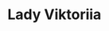 <h1>Lady Viktoriia</h1>
<!--

Hi, I’m Viktoriia, a Front-End Developer with a passion for collaboration and continuous learning. My focus is on creating modern, responsive, and performant web applications that prioritize both functionality and aesthetics. 👋


**vktrkpv/vktrkpv** is a ✨ _special_ ✨ repository because its `README.md` (this file) appears on your GitHub profile.

Here are some ideas to get you started:

- 🔭 I’m currently working on ...
- 🌱 I’m currently learning ...
- 👯 I’m looking to collaborate on ...
- 🤔 I’m looking for help with ...
- 💬 Ask me about ...
- 📫 How to reach me: ...
- 😄 Pronouns: ...
- ⚡ Fun fact: ...
-->
